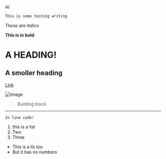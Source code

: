 Hi

```java
This is some testing writing
```

*These are italics*

**This is in bold** 

# A HEADING!

## A smoller heading

[Link](https://www.bing.com/ck/a?!&&p=12b5b1715f5b8bccJmltdHM9MTY3MzM5NTIwMCZpZ3VpZD0xZjQ1YzY4ZC0yYTAzLTYzZDYtMzc1Ny1kNDFiMmUwMzY1ZGYmaW5zaWQ9NTIwNA&ptn=3&hsh=3&fclid=1f45c68d-2a03-63d6-3757-d41b2e0365df&psq=link+loz+wiki&u=a1aHR0cHM6Ly96ZWxkYS5mYW5kb20uY29tL3dpa2kvTGluaw&ntb=1)

![Image](https://th.bing.com/th/id/OIP.fSJPcHZ9F_C4Sw0an778AgHaBl?pid=ImgDet&rs=1)

>Building block

***

`In line code!`

1. this is a list
2. Two
3. Three

- This is a lis too
- But it has no numbers

